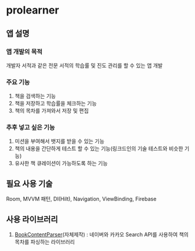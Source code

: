 # prolearner

## 앱 설명
### 앱 개발의 목적
개발자 서적과 같은 전문 서적의 학습률 및 진도 관리를 할 수 있는 앱 개발
### 주요 기능
1. 책을 검색하는 기능
2. 책을 저장하고 학습률을 체크하는 기능
3. 책의 목차를 가져와서 저장 및 편집

### 추후 넣고 싶은 기능
1. 미션을 부여해서 뱃지를 받을 수 있는 기능
2. 책의 내용을 간단하게 테스트 할 수 있는 기능(링크드인의 기술 테스트와 비슷한 기능)
3. 유사한 책 큐레이션이 가능하도록 하는 기능

## 필요 사용 기술
Room, MVVM 패턴, DI(Hilt), Navigation, ViewBinding, Firebase

## 사용 라이브러리
1. [BookContentParser](https://github.com/ejjang2030/BookContentParser)(자체제작) : 네이버와 카카오 Search API를 사용하여 책의 목차를 파싱하는 라이브러리
